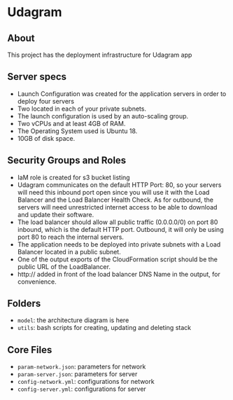 
# Udagram

## About
This project has the deployment infrastructure for Udagram app

## Server specs

- Launch Configuration was created for the application servers in order to deploy four servers
- Two located in each of your private subnets. 
- The launch configuration is used by an auto-scaling group.
- Two vCPUs and at least 4GB of RAM. 
- The Operating System used is Ubuntu 18.
- 10GB of disk space.

## Security Groups and Roles


- IaM role is created for s3 bucket listing
- Udagram communicates on the default HTTP Port: 80, so your servers will need this inbound port open since you will use it with the Load Balancer and the Load Balancer Health Check. As for outbound, the servers will need unrestricted internet access to be able to download and update their software.
- The load balancer should allow all public traffic (0.0.0.0/0) on port 80 inbound, which is the default HTTP port. Outbound, it will only be using port 80 to reach the internal servers.
- The application needs to be deployed into private subnets with a Load Balancer located in a public subnet.
- One of the output exports of the CloudFormation script should be the public URL of the LoadBalancer.
-  http:// added in front of the load balancer DNS Name in the output, for convenience.

## Folders
- `model`: the architecture diagram is here
- `utils`: bash scripts for creating, updating and deleting stack


## Core Files
- `param-network.json`: parameters for network
- `param-server.json`: parameters for server
- `config-network.yml`: configurations for network
- `config-server.yml`: configurations for server



